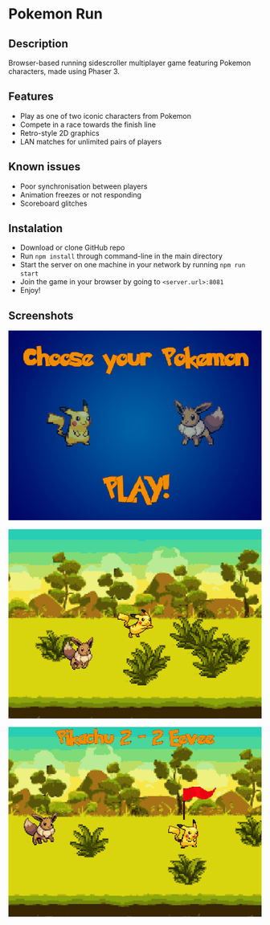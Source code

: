 # Pokemon Run

## Description

Browser-based running sidescroller multiplayer game featuring Pokemon characters, made using Phaser 3.

## Features

* Play as one of two iconic characters from Pokemon
* Compete in a race towards the finish line
* Retro-style 2D graphics
* LAN matches for unlimited pairs of players

## Known issues

* Poor synchronisation between players
* Animation freezes or not responding
* Scoreboard glitches

## Instalation

* Download or clone GitHub repo
* Run ```npm install``` through command-line in the main directory
* Start the server on one machine in your network by running ```npm run start```
* Join the game in your browser by going to ```<server.url>:8081```
* Enjoy!

## Screenshots

![Main Menu](screenshots/00.png?raw=true)

![Playing](screenshots/01.png?raw=true)

![Winning](screenshots/02.png?raw=true)
